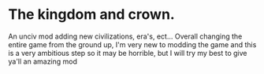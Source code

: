 # The kingdom and crown.

An unciv mod adding new civilizations, era's, ect... Overall changing the entire game from the ground up, I'm very new to modding the game and this is a very ambitious step so it may be horrible, but I will try my best to give ya'll an amazing mod

